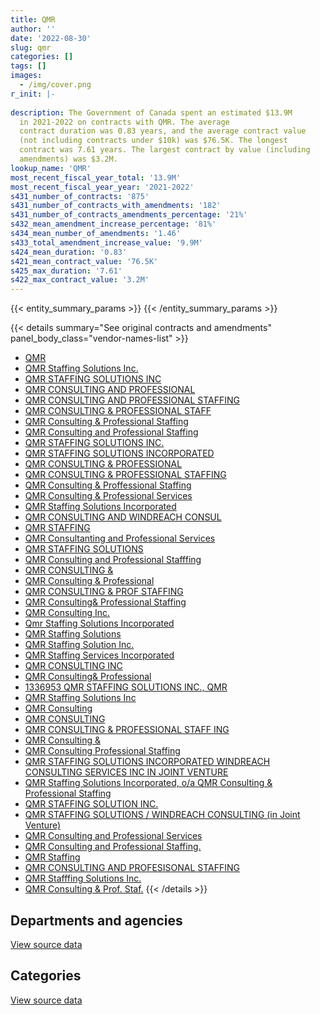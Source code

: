 ```yaml
---
title: QMR
author: ''
date: '2022-08-30'
slug: qmr
categories: []
tags: []
images:
  - /img/cover.png
r_init: |-
  
description: The Government of Canada spent an estimated $13.9M
  in 2021-2022 on contracts with QMR. The average
  contract duration was 0.83 years, and the average contract value
  (not including contracts under $10k) was $76.5K. The longest
  contract was 7.61 years. The largest contract by value (including
  amendments) was $3.2M.
lookup_name: 'QMR'
most_recent_fiscal_year_total: '13.9M'
most_recent_fiscal_year_year: '2021-2022'
s431_number_of_contracts: '875'
s431_number_of_contracts_with_amendments: '182'
s431_number_of_contracts_amendments_percentage: '21%'
s432_mean_amendment_increase_percentage: '81%'
s434_mean_number_of_amendments: '1.46'
s433_total_amendment_increase_value: '9.9M'
s424_mean_duration: '0.83'
s421_mean_contract_value: '76.5K'
s425_max_duration: '7.61'
s422_max_contract_value: '3.2M'
---
```


<script src="/rmarkdown-libs/htmlwidgets/htmlwidgets.js"></script>
<link href="/rmarkdown-libs/datatables-css/datatables-crosstalk.css" rel="stylesheet" />
<script src="/rmarkdown-libs/datatables-binding/datatables.js"></script>
<script src="/rmarkdown-libs/jquery/jquery-3.6.0.min.js"></script>
<link href="/rmarkdown-libs/dt-core-bootstrap/css/dataTables.bootstrap.min.css" rel="stylesheet" />
<link href="/rmarkdown-libs/dt-core-bootstrap/css/dataTables.bootstrap.extra.css" rel="stylesheet" />
<script src="/rmarkdown-libs/dt-core-bootstrap/js/jquery.dataTables.min.js"></script>
<script src="/rmarkdown-libs/dt-core-bootstrap/js/dataTables.bootstrap.min.js"></script>
<link href="/rmarkdown-libs/crosstalk/css/crosstalk.min.css" rel="stylesheet" />
<script src="/rmarkdown-libs/crosstalk/js/crosstalk.min.js"></script>
<script src="/rmarkdown-libs/htmlwidgets/htmlwidgets.js"></script>
<link href="/rmarkdown-libs/datatables-css/datatables-crosstalk.css" rel="stylesheet" />
<script src="/rmarkdown-libs/datatables-binding/datatables.js"></script>
<script src="/rmarkdown-libs/jquery/jquery-3.6.0.min.js"></script>
<link href="/rmarkdown-libs/dt-core-bootstrap/css/dataTables.bootstrap.min.css" rel="stylesheet" />
<link href="/rmarkdown-libs/dt-core-bootstrap/css/dataTables.bootstrap.extra.css" rel="stylesheet" />
<script src="/rmarkdown-libs/dt-core-bootstrap/js/jquery.dataTables.min.js"></script>
<script src="/rmarkdown-libs/dt-core-bootstrap/js/dataTables.bootstrap.min.js"></script>
<link href="/rmarkdown-libs/crosstalk/css/crosstalk.min.css" rel="stylesheet" />
<script src="/rmarkdown-libs/crosstalk/js/crosstalk.min.js"></script>

{{< entity_summary_params >}}
{{< /entity_summary_params >}}

{{< details summary="See original contracts and amendments" panel_body_class="vendor-names-list" >}}
- [QMR](https://search.open.canada.ca/en/ct/?sort=contract_value_f%20desc&page=1&search_text=%22QMR%22)
- [QMR Staffing Solutions Inc.](https://search.open.canada.ca/en/ct/?sort=contract_value_f%20desc&page=1&search_text=%22QMR%20Staffing%20Solutions%20Inc.%22)
- [QMR STAFFING SOLUTIONS INC](https://search.open.canada.ca/en/ct/?sort=contract_value_f%20desc&page=1&search_text=%22QMR%20STAFFING%20SOLUTIONS%20INC%22)
- [QMR CONSULTING AND PROFESSIONAL](https://search.open.canada.ca/en/ct/?sort=contract_value_f%20desc&page=1&search_text=%22QMR%20CONSULTING%20AND%20PROFESSIONAL%22)
- [QMR CONSULTING AND PROFESSIONAL STAFFING](https://search.open.canada.ca/en/ct/?sort=contract_value_f%20desc&page=1&search_text=%22QMR%20CONSULTING%20AND%20PROFESSIONAL%20STAFFING%22)
- [QMR CONSULTING & PROFESSIONAL STAFF](https://search.open.canada.ca/en/ct/?sort=contract_value_f%20desc&page=1&search_text=%22QMR%20CONSULTING%20%26%20PROFESSIONAL%20STAFF%22)
- [QMR Consulting & Professional Staffing](https://search.open.canada.ca/en/ct/?sort=contract_value_f%20desc&page=1&search_text=%22QMR%20Consulting%20%26%20Professional%20Staffing%22)
- [QMR Consulting and Professional Staffing](https://search.open.canada.ca/en/ct/?sort=contract_value_f%20desc&page=1&search_text=%22QMR%20Consulting%20and%20Professional%20Staffing%22)
- [QMR STAFFING SOLUTIONS INC.](https://search.open.canada.ca/en/ct/?sort=contract_value_f%20desc&page=1&search_text=%22QMR%20STAFFING%20SOLUTIONS%20INC.%22)
- [QMR STAFFING SOLUTIONS INCORPORATED](https://search.open.canada.ca/en/ct/?sort=contract_value_f%20desc&page=1&search_text=%22QMR%20STAFFING%20SOLUTIONS%20INCORPORATED%22)
- [QMR CONSULTING & PROFESSIONAL](https://search.open.canada.ca/en/ct/?sort=contract_value_f%20desc&page=1&search_text=%22QMR%20CONSULTING%20%26%20PROFESSIONAL%22)
- [QMR CONSULTING & PROFESSIONAL STAFFING](https://search.open.canada.ca/en/ct/?sort=contract_value_f%20desc&page=1&search_text=%22QMR%20CONSULTING%20%26%20PROFESSIONAL%20STAFFING%22)
- [QMR Consulting & Proffessional Staffing](https://search.open.canada.ca/en/ct/?sort=contract_value_f%20desc&page=1&search_text=%22QMR%20Consulting%20%26%20Proffessional%20Staffing%22)
- [QMR Consulting & Professional Services](https://search.open.canada.ca/en/ct/?sort=contract_value_f%20desc&page=1&search_text=%22QMR%20Consulting%20%26%20Professional%20Services%22)
- [QMR Staffing Solutions Incorporated](https://search.open.canada.ca/en/ct/?sort=contract_value_f%20desc&page=1&search_text=%22QMR%20Staffing%20Solutions%20Incorporated%22)
- [QMR CONSULTING AND WINDREACH CONSUL](https://search.open.canada.ca/en/ct/?sort=contract_value_f%20desc&page=1&search_text=%22QMR%20CONSULTING%20AND%20WINDREACH%20CONSUL%22)
- [QMR STAFFING](https://search.open.canada.ca/en/ct/?sort=contract_value_f%20desc&page=1&search_text=%22QMR%20STAFFING%22)
- [QMR Consultanting and Professional Services](https://search.open.canada.ca/en/ct/?sort=contract_value_f%20desc&page=1&search_text=%22QMR%20Consultanting%20and%20Professional%20Services%22)
- [QMR STAFFING SOLUTIONS](https://search.open.canada.ca/en/ct/?sort=contract_value_f%20desc&page=1&search_text=%22QMR%20STAFFING%20SOLUTIONS%22)
- [QMR Consulting and Professional Stafffing](https://search.open.canada.ca/en/ct/?sort=contract_value_f%20desc&page=1&search_text=%22QMR%20Consulting%20and%20Professional%20Stafffing%22)
- [QMR CONSULTING &](https://search.open.canada.ca/en/ct/?sort=contract_value_f%20desc&page=1&search_text=%22QMR%20CONSULTING%20%26%22)
- [QMR Consulting & Professional](https://search.open.canada.ca/en/ct/?sort=contract_value_f%20desc&page=1&search_text=%22QMR%20Consulting%20%26%20Professional%22)
- [QMR CONSULTING & PROF STAFFING](https://search.open.canada.ca/en/ct/?sort=contract_value_f%20desc&page=1&search_text=%22QMR%20CONSULTING%20%26%20PROF%20STAFFING%22)
- [QMR Consulting& Professional Staffing](https://search.open.canada.ca/en/ct/?sort=contract_value_f%20desc&page=1&search_text=%22QMR%20Consulting%26%20Professional%20Staffing%22)
- [QMR Consulting Inc.](https://search.open.canada.ca/en/ct/?sort=contract_value_f%20desc&page=1&search_text=%22QMR%20Consulting%20Inc.%22)
- [Qmr Staffing Solutions Incorporated](https://search.open.canada.ca/en/ct/?sort=contract_value_f%20desc&page=1&search_text=%22Qmr%20Staffing%20Solutions%20Incorporated%22)
- [QMR Staffing Solutions](https://search.open.canada.ca/en/ct/?sort=contract_value_f%20desc&page=1&search_text=%22QMR%20Staffing%20Solutions%22)
- [QMR Staffing Solution Inc.](https://search.open.canada.ca/en/ct/?sort=contract_value_f%20desc&page=1&search_text=%22QMR%20Staffing%20Solution%20Inc.%22)
- [QMR Staffing Services Incorporated](https://search.open.canada.ca/en/ct/?sort=contract_value_f%20desc&page=1&search_text=%22QMR%20Staffing%20Services%20Incorporated%22)
- [QMR CONSULTING INC](https://search.open.canada.ca/en/ct/?sort=contract_value_f%20desc&page=1&search_text=%22QMR%20CONSULTING%20INC%22)
- [QMR Consulting& Professional](https://search.open.canada.ca/en/ct/?sort=contract_value_f%20desc&page=1&search_text=%22QMR%20Consulting%26%20Professional%22)
- [1336953 QMR STAFFING SOLUTIONS INC., QMR](https://search.open.canada.ca/en/ct/?sort=contract_value_f%20desc&page=1&search_text=%221336953%20QMR%20STAFFING%20SOLUTIONS%20INC.%2c%20QMR%22)
- [QMR Staffing Solutions Inc](https://search.open.canada.ca/en/ct/?sort=contract_value_f%20desc&page=1&search_text=%22QMR%20Staffing%20Solutions%20Inc%22)
- [QMR Consulting](https://search.open.canada.ca/en/ct/?sort=contract_value_f%20desc&page=1&search_text=%22QMR%20Consulting%22)
- [QMR CONSULTING](https://search.open.canada.ca/en/ct/?sort=contract_value_f%20desc&page=1&search_text=%22QMR%20CONSULTING%22)
- [QMR CONSULTING & PROFESSIONAL STAFF ING](https://search.open.canada.ca/en/ct/?sort=contract_value_f%20desc&page=1&search_text=%22QMR%20CONSULTING%20%26%20PROFESSIONAL%20STAFF%20ING%22)
- [QMR Consulting &](https://search.open.canada.ca/en/ct/?sort=contract_value_f%20desc&page=1&search_text=%22QMR%20Consulting%20%26%20%0d%0d%0aProfessional%20Staffing%22)
- [QMR Consulting Professional Staffing](https://search.open.canada.ca/en/ct/?sort=contract_value_f%20desc&page=1&search_text=%22QMR%20Consulting%20Professional%20Staffing%22)
- [QMR STAFFING SOLUTIONS INCORPORATED WINDREACH CONSULTING SERVICES INC IN JOINT VENTURE](https://search.open.canada.ca/en/ct/?sort=contract_value_f%20desc&page=1&search_text=%22QMR%20STAFFING%20SOLUTIONS%20INCORPORATED%20WINDREACH%20CONSULTING%20SERVICES%20INC%20IN%20JOINT%20VENTURE%22)
- [QMR Staffing Solutions Incorporated, o/a QMR Consulting & Professional Staffing](https://search.open.canada.ca/en/ct/?sort=contract_value_f%20desc&page=1&search_text=%22QMR%20Staffing%20Solutions%20Incorporated%2c%20o%2fa%20QMR%20Consulting%20%26%20Professional%20Staffing%22)
- [QMR STAFFING SOLUTION INC.](https://search.open.canada.ca/en/ct/?sort=contract_value_f%20desc&page=1&search_text=%22QMR%20STAFFING%20SOLUTION%20INC.%22)
- [QMR STAFFING SOLUTIONS / WINDREACH CONSULTING (in Joint Venture)](https://search.open.canada.ca/en/ct/?sort=contract_value_f%20desc&page=1&search_text=%22QMR%20STAFFING%20SOLUTIONS%20%2f%20WINDREACH%20CONSULTING%20%28in%20Joint%20Venture%29%22)
- [QMR Consulting and Professional Services](https://search.open.canada.ca/en/ct/?sort=contract_value_f%20desc&page=1&search_text=%22QMR%20Consulting%20and%20Professional%20Services%22)
- [QMR Consulting and Professional Staffing.](https://search.open.canada.ca/en/ct/?sort=contract_value_f%20desc&page=1&search_text=%22QMR%20Consulting%20and%20Professional%20Staffing.%22)
- [QMR Staffing](https://search.open.canada.ca/en/ct/?sort=contract_value_f%20desc&page=1&search_text=%22QMR%20Staffing%22)
- [QMR CONSULTING AND PROFESISONAL STAFFING](https://search.open.canada.ca/en/ct/?sort=contract_value_f%20desc&page=1&search_text=%22QMR%20CONSULTING%20AND%20PROFESISONAL%20STAFFING%22)
- [QMR Stafffing Solutions Inc.](https://search.open.canada.ca/en/ct/?sort=contract_value_f%20desc&page=1&search_text=%22QMR%20Stafffing%20Solutions%20Inc.%22)
- [QMR Consulting & Prof. Staf.](https://search.open.canada.ca/en/ct/?sort=contract_value_f%20desc&page=1&search_text=%22QMR%20Consulting%20%26%20Prof.%20Staf.%22)
{{< /details >}}

## Departments and agencies

<div id="htmlwidget-1" style="width:100%;height:auto;" class="datatables html-widget"></div>
<script type="application/json" data-for="htmlwidget-1">{"x":{"style":"bootstrap","filter":"none","vertical":false,"data":[["<a href=\"/departments/aafc-aac/\">Agriculture and Agri-Food Canada<\/a>","<a href=\"/departments/aandc-aadnc/\">Crown-Indigenous Relations and Northern Affairs Canada<\/a>","<a href=\"/departments/atssc-scdata/\">Administrative Tribunals Support Service of Canada<\/a>","<a href=\"/departments/cannor/\">Canadian Northern Economic Development Agency<\/a>","<a href=\"/departments/cas-satj/\">Courts Administration Service<\/a>","<a href=\"/departments/cbsa-asfc/\">Canada Border Services Agency<\/a>","<a href=\"/departments/cer-rec/\">Canada Energy Regulator<\/a>","<a href=\"/departments/cfia-acia/\">Canadian Food Inspection Agency<\/a>","<a href=\"/departments/chrc-ccdp/\">Canadian Human Rights Commission<\/a>","<a href=\"/departments/cic/\">Immigration, Refugees and Citizenship Canada<\/a>","<a href=\"/departments/cihr-irsc/\">Canadian Institutes of Health Research<\/a>","<a href=\"/departments/cnsc-ccsn/\">Canadian Nuclear Safety Commission<\/a>","<a href=\"/departments/cra-arc/\">Canada Revenue Agency<\/a>","<a href=\"/departments/csa-asc/\">Canadian Space Agency<\/a>","<a href=\"/departments/csc-scc/\">Correctional Service of Canada<\/a>","<a href=\"/departments/csps-efpc/\">Canada School of Public Service<\/a>","<a href=\"/departments/cta-otc/\">Canadian Transportation Agency<\/a>","<a href=\"/departments/dfatd-maecd/\">Global Affairs Canada<\/a>","<a href=\"/departments/dfo-mpo/\">Fisheries and Oceans Canada<\/a>","<a href=\"/departments/dnd-mdn/\">National Defence<\/a>","<a href=\"/departments/ec/\">Environment and Climate Change Canada<\/a>","<a href=\"/departments/elections/\">Elections Canada<\/a>","<a href=\"/departments/erc-cee/\">RCMP External Review Committee<\/a>","<a href=\"/departments/esdc-edsc/\">Employment and Social Development Canada<\/a>","<a href=\"/departments/feddevontario/\">Federal Economic Development Agency for Southern Ontario<\/a>","<a href=\"/departments/fin/\">Department of Finance Canada<\/a>","<a href=\"/departments/fintrac-canafe/\">Financial Transactions and Reports Analysis Centre of Canada<\/a>","<a href=\"/departments/hc-sc/\">Health Canada<\/a>","<a href=\"/departments/iaac-aeic/\">Impact Assessment Agency of Canada<\/a>","<a href=\"/departments/ic/\">Innovation, Science and Economic Development Canada<\/a>","<a href=\"/departments/infc/\">Infrastructure Canada<\/a>","<a href=\"/departments/irb-cisr/\">Immigration and Refugee Board of Canada<\/a>","<a href=\"/departments/isc-sac/\">Indigenous Services Canada<\/a>","<a href=\"/departments/jus/\">Department of Justice Canada<\/a>","<a href=\"/departments/nrc-cnrc/\">National Research Council Canada<\/a>","<a href=\"/departments/nrcan-rncan/\">Natural Resources Canada<\/a>","<a href=\"/departments/nserc-crsng/\">Natural Sciences and Engineering Research Council of Canada<\/a>","<a href=\"/departments/nsira-ossnr/\">National Security and Intelligence Review Agency<\/a>","<a href=\"/departments/oci-bec/\">The Correctional Investigator Canada<\/a>","<a href=\"/departments/ocol-clo/\">Office of the Commissioner of Official Languages<\/a>","<a href=\"/departments/opc-cpvp/\">Office of the Privacy Commissioner of Canada<\/a>","<a href=\"/departments/osfi-bsif/\">Office of the Superintendent of Financial Institutions Canada<\/a>","<a href=\"/departments/pc/\">Parks Canada<\/a>","<a href=\"/departments/pch/\">Canadian Heritage<\/a>","<a href=\"/departments/pco-bcp/\">Privy Council Office<\/a>","<a href=\"/departments/phac-aspc/\">Public Health Agency of Canada<\/a>","<a href=\"/departments/polar-polaire/\">Polar Knowledge Canada<\/a>","<a href=\"/departments/ppsc-sppc/\">Public Prosecution Service of Canada<\/a>","<a href=\"/departments/ps-sp/\">Public Safety Canada<\/a>","<a href=\"/departments/psc-cfp/\">Public Service Commission of Canada<\/a>","<a href=\"/departments/pwgsc-tpsgc/\">Public Services and Procurement Canada<\/a>","<a href=\"/departments/rcmp-grc/\">Royal Canadian Mounted Police<\/a>","<a href=\"/departments/sirc-csars/\">Security Intelligence Review Committee<\/a>","<a href=\"/departments/ssc-spc/\">Shared Services Canada<\/a>","<a href=\"/departments/sshrc-crsh/\">Social Sciences and Humanities Research Council of Canada<\/a>","<a href=\"/departments/statcan/\">Statistics Canada<\/a>","<a href=\"/departments/tbs-sct/\">Treasury Board of Canada Secretariat<\/a>","<a href=\"/departments/tc/\">Transport Canada<\/a>","<a href=\"/departments/tsb-bst/\">Transportation Safety Board of Canada<\/a>","<a href=\"/departments/vac-acc/\">Veterans Affairs Canada<\/a>","<a href=\"/departments/wage/\">Department for Women and Gender Equality<\/a>"],[34178.71,727893.13,null,null,30055.81,1078971.46,14421.03,42903.29,null,null,null,213683.02,133018.1,87698.06,35333.86,240478.62,13532,238467.57,303340.07,1268745.83,124281.57,68040.17,null,204619.89,null,92377.5,49720,1255340.97,null,194299.3,45510.75,null,993568.76,56726,65218.44,145546.23,null,null,52522.55,null,null,null,160275.15,null,19223.62,305876.53,null,null,330543.2,422.8,149372.2,null,22019,132937.48,null,133023.6,500945.39,228051.32,24834.6,22636.84,731.91],[214289.93,510374.16,55172.25,22092.2,158798.74,1305478.99,10551.97,65468.89,null,null,null,221089.55,184371.51,10885.25,220419.2,95618.46,16464.78,260467.52,83488.87,1604457.76,215420.66,101048.35,37664.73,384810.49,null,null,null,730404.16,null,57555.43,39999.99,89324.68,878733.46,null,24973,893201.66,2172.25,null,52666.45,165674.83,null,null,48981.53,null,null,432449.18,null,null,203359.3,8144.44,270294.65,24831.75,null,182866.1,null,null,875251.64,271856.86,null,99615,184600.19],[234371.47,393949.36,58586.25,null,268105.35,1686852.1,65364.32,131275.25,null,105047.86,null,46785.87,195331.31,16950,56432.68,70508.78,8448.44,298398.15,265323.2,929170.49,104307.02,92924.5,1738.37,398950.03,null,null,null,385677.04,28250,274273.69,101889.49,138198.72,987267.95,41245,7106.18,243011.1,68058.52,null,52522.55,23317.81,null,3975.42,255195.19,88699.35,null,296502.6,39324,null,244869.82,100703.76,353353.37,2800.32,null,211512.67,null,39776.43,549029.54,206633.33,null,74586.2,101299.01],[105842.73,206648.55,117542.68,null,321064.87,2019582.23,539635.68,130998.29,76659.2,327740.27,5057.84,174194.01,346758.27,null,65683.98,10431.44,null,110434.66,516539.62,1250266.67,76613.68,56282.14,null,562112.46,58640.81,3349.23,null,822305.19,35626.16,89651.95,125928.19,354432.35,1008325.4,null,129100.63,138563.18,49847.8,77292,52522.55,43197.06,12995,29020.58,336068.62,null,41245,165145.97,null,9610.65,194963.94,8122.19,436452.19,1494709.63,null,151116.87,19566.63,41444.78,819101.02,115225.58,null,21128.3,11522.08]],"container":"<table class=\"table table-striped table-hover row-border order-column display\">\n  <thead>\n    <tr>\n      <th>Department<\/th>\n      <th>2018-2019<\/th>\n      <th>2019-2020<\/th>\n      <th>2020-2021<\/th>\n      <th>2021-2022<\/th>\n    <\/tr>\n  <\/thead>\n<\/table>","options":{"order":[[4,"desc"]],"pageLength":10,"autoWidth":true,"columnDefs":[{"targets":1,"render":"function(data, type, row, meta) {\n    return type !== 'display' ? data : DTWidget.formatCurrency(data, \"$\", 2, 3, \",\", \".\", true, null);\n  }"},{"targets":2,"render":"function(data, type, row, meta) {\n    return type !== 'display' ? data : DTWidget.formatCurrency(data, \"$\", 2, 3, \",\", \".\", true, null);\n  }"},{"targets":3,"render":"function(data, type, row, meta) {\n    return type !== 'display' ? data : DTWidget.formatCurrency(data, \"$\", 2, 3, \",\", \".\", true, null);\n  }"},{"targets":4,"render":"function(data, type, row, meta) {\n    return type !== 'display' ? data : DTWidget.formatCurrency(data, \"$\", 2, 3, \",\", \".\", true, null);\n  }"},{"width":"16%","targets":[1,2,3,4]},{"className":"dt-right","targets":[1,2,3,4]}],"orderClasses":false}},"evals":["options.columnDefs.0.render","options.columnDefs.1.render","options.columnDefs.2.render","options.columnDefs.3.render"],"jsHooks":[]}</script>
<p class="text-right">
<a href="https://github.com/GoC-Spending/contracts-data/tree/main/data/out/vendors/qmr/summary_by_fiscal_year_by_department.csv" class="source-data-link btn btn-link">View source data</a>
</p>

## Categories

<div id="htmlwidget-2" style="width:100%;height:auto;" class="datatables html-widget"></div>
<script type="application/json" data-for="htmlwidget-2">{"x":{"style":"bootstrap","filter":"none","vertical":false,"data":[["<a href=\"/categories/other/\">(Other)<\/a>","<a href=\"/categories/facilities_and_construction/\">Facilities and construction<\/a>","<a href=\"/categories/professional_services/\">Professional services<\/a>","<a href=\"/categories/information_technology/\">Information technology<\/a>","<a href=\"/categories/medical/\">Medical<\/a>","<a href=\"/categories/security_and_protection/\">Security and protection<\/a>","<a href=\"/categories/human_capital/\">Human capital<\/a>"],[631450.19,null,8115050.94,875369.96,null,null,219515.22],[633180.19,2205.95,9388026.53,1076791.41,4312.17,null,210874.57],[631450.19,34327.64,8216288.03,1092017.29,118301.63,null,255515.08],[631450.19,23600.21,11255500.89,1289819.94,345215.24,103368.51,267355.79]],"container":"<table class=\"table table-striped table-hover row-border order-column display\">\n  <thead>\n    <tr>\n      <th>Category<\/th>\n      <th>2018-2019<\/th>\n      <th>2019-2020<\/th>\n      <th>2020-2021<\/th>\n      <th>2021-2022<\/th>\n    <\/tr>\n  <\/thead>\n<\/table>","options":{"order":[[4,"desc"]],"dom":"t","pageLength":30,"autoWidth":true,"columnDefs":[{"targets":1,"render":"function(data, type, row, meta) {\n    return type !== 'display' ? data : DTWidget.formatCurrency(data, \"$\", 2, 3, \",\", \".\", true, null);\n  }"},{"targets":2,"render":"function(data, type, row, meta) {\n    return type !== 'display' ? data : DTWidget.formatCurrency(data, \"$\", 2, 3, \",\", \".\", true, null);\n  }"},{"targets":3,"render":"function(data, type, row, meta) {\n    return type !== 'display' ? data : DTWidget.formatCurrency(data, \"$\", 2, 3, \",\", \".\", true, null);\n  }"},{"targets":4,"render":"function(data, type, row, meta) {\n    return type !== 'display' ? data : DTWidget.formatCurrency(data, \"$\", 2, 3, \",\", \".\", true, null);\n  }"},{"width":"16%","targets":[1,2,3,4]},{"className":"dt-right","targets":[1,2,3,4]}],"orderClasses":false,"lengthMenu":[10,25,30,50,100]}},"evals":["options.columnDefs.0.render","options.columnDefs.1.render","options.columnDefs.2.render","options.columnDefs.3.render"],"jsHooks":[]}</script>
<p class="text-right">
<a href="https://github.com/GoC-Spending/contracts-data/tree/main/data/out/vendors/qmr/summary_by_fiscal_year_by_category.csv" class="source-data-link btn btn-link">View source data</a>
</p>
